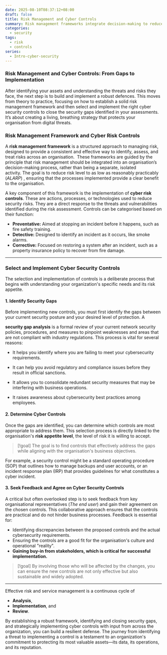 ```yaml
---
date: 2025-08-10T08:37:12+08:00
draft: false
title: Risk Management and Cyber Controls
summary: Risk management frameworks integrate decision-making to reduce risk to ALARP. Cyber controls, preventative, detective, and corrective, address assessed threats. Assess the security gap and controls that align with the sccepted risk appetite and objectives.
categories:
  - security
tags:
  - risk
  - controls
series:
  - Intro-cyber-security
---
```


### Risk Management and Cyber Controls: From Gaps to Implementation

After identifying your assets and understanding the threats and risks they face, the next step is to build and implement a robust defences.   This  moves from theory to practice, focusing on how to establish a solid risk management framework and then select and implement the right cyber security controls to close the security gaps identified in your assessments.  It’s about creating a living, breathing strategy that protects your organisation from  digital threats.

### Risk Management Framework and Cyber Risk Controls

A **risk management framework** is a structured approach to managing risk, designed to provide a consistent and effective way to identify, assess, and treat risks across an organisation.  These frameworks are guided by the principle that risk management should be integrated into an organisation’s decision-making process, rather than being a separate, isolated activity. The goal is to reduce risk level to as low as reasonably practicably (*ALARP*) , ensuring that the processes implemented provide a clear benefit to the organisation.

A key component of this framework is the implementation of **cyber risk controls**. These are actions, processes, or technologies used to reduce security risks.  They are a direct response to the threats and vulnerabilities identified during the risk assessment.  Controls can be categorised based on their function:

- **Preventative:** Aimed at stopping an incident before it happens, such as fire safety training.
- **Detective:** Designed to identify an incident as it occurs, like smoke alarms.
- **Corrective:** Focused on restoring a system after an incident, such as a property insurance policy to recover from fire damage.

---

### Select and Implement Cyber Security Controls

The selection and implementation of controls is a deliberate process that begins with understanding your organization's specific needs and its risk appetite.

 ####  1. Identify Security Gaps

Before implementing new controls, you must first identify the gaps between your current security posture and your desired level of protection. A 

**security gap analysis** is a formal review of your current network security policies, procedures, and measures to pinpoint weaknesses and areas that are not compliant with industry regulations. This process is vital for several reasons:

- It helps you identify where you are failing to meet your cybersecurity requirements.
    
- It can help you avoid regulatory and compliance issues before they result in official sanctions.
    
- It allows you to consolidate redundant security measures that may be interfering with business operations.
    
- It raises awareness about cybersecurity best practices among employees.
    

#### 2. Determine Cyber Controls

Once the gaps are identified, you can determine which controls are most appropriate to address them. This selection process is directly linked to the organisation's **risk appetite level**, the level of risk it is willing to accept.  
> [!goal] 
> The goal is to find controls that effectively address the gaps while aligning with the organisation's business objectives.

For example, a security control might be a standard operating procedure (SOP) that outlines how to manage backups and user accounts, or an incident response plan (IRP) that provides guidelines for what constitutes a cyber incident.

####  3. Seek Feedback and Agree on Cyber Security Controls

A critical but often overlooked step is to seek feedback from key organisational representatives (*The end user*) and gain their agreement on the chosen controls. This collaborative approach ensures that the controls are practical and do not hinder business processes. Feedback is essential for:
- Identifying discrepancies between the proposed controls and the actual cybersecurity requirements.
- Ensuring the controls are a good fit for the organisation's culture and operational "reality".
- **Gaining buy-in from stakeholders, which is critical for successful implementation.**

> [!goal]
> By involving those who will be affected by the changes, you can ensure the new controls are not only effective but also sustainable and widely adopted.

---

Effective risk and service management is a continuous cycle of 
- **Analysis**, 
- **Implementation**, and 
- **Review**. 

By establishing a robust framework, identifying and closing security gaps, and strategically implementing cyber controls with input from across the organization, you can build a resilient defense. The journey from identifying a threat to implementing a control is a testament to an organization's commitment to protecting its most valuable assets—its data, its operations, and its reputation.